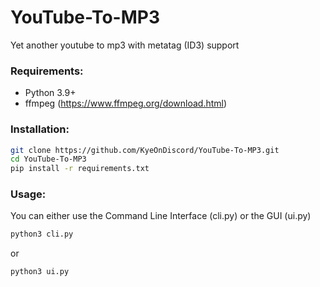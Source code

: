 # YouTube-To-MP3
 Yet another youtube to mp3 with metatag (ID3) support


### Requirements:
- Python 3.9+
- ffmpeg (https://www.ffmpeg.org/download.html)


### Installation:
```bash
git clone https://github.com/KyeOnDiscord/YouTube-To-MP3.git
cd YouTube-To-MP3
pip install -r requirements.txt
```

### Usage:
You can either use the Command Line Interface (cli.py) or the GUI (ui.py)
```bash
python3 cli.py
```
or
```bash
python3 ui.py
```
